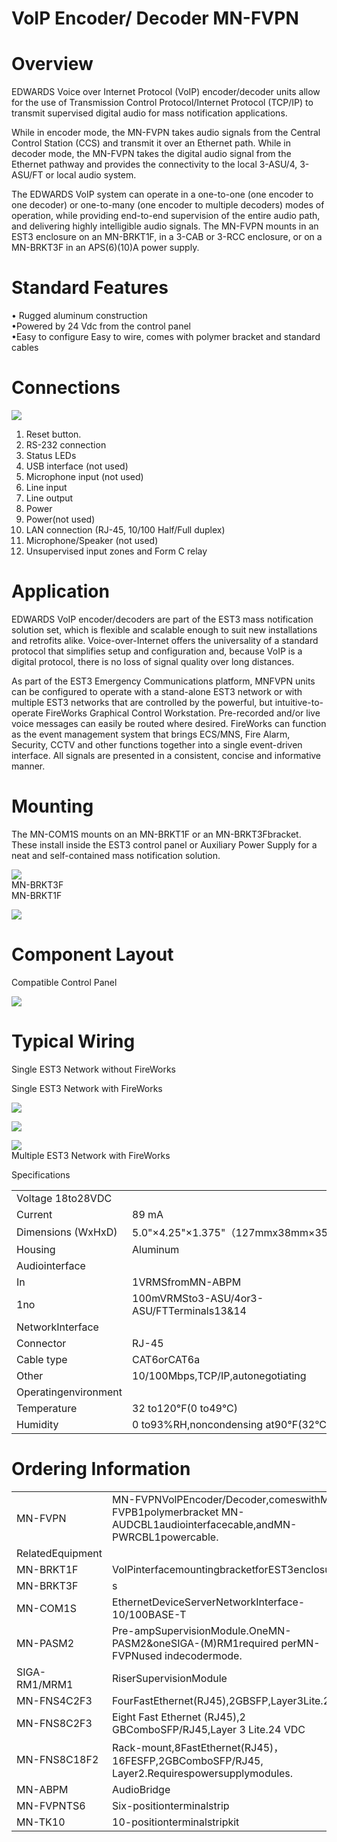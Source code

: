 # VoIP Encoder/ Decoder MN-FVPN  

# Overview  

EDWARDS Voice over Internet Protocol (VoIP) encoder/decoder units allow for the use of Transmission Control Protocol/Internet Protocol (TCP/IP) to transmit supervised digital audio for mass notification applications.  

While in encoder mode, the MN-FVPN takes audio signals from the Central Control Station (CCS) and transmit it over an Ethernet path. While in decoder mode, the MN-FVPN takes the digital audio signal from the Ethernet pathway and provides the connectivity to the local 3-ASU/4, 3-ASU/FT or local audio system.  

The EDWARDS VoIP system can operate in a one-to-one (one encoder to one decoder) or one-to-many (one encoder to multiple decoders) modes of operation, while providing end-to-end supervision of the entire audio path, and delivering highly intelligible audio signals.  The MN-FVPN mounts in an EST3 enclosure on an MN-BRKT1F, in a 3-CAB or 3-RCC enclosure, or on a MN-BRKT3F in an APS(6)(10)A power supply.  

# Standard Features  

•	 Rugged aluminum construction   
•Powered by 24 Vdc from the control panel   
•Easy to configure Easy to wire, comes with polymer bracket and standard cables  

# Connections  

![](images/269bc1701c89f98915f1ffe9f3c3940e643d14b30ee09b92b3c0137791d828d4.jpg)  

1. Reset button.   
2. RS-232 connection   
3. Status LEDs   
4. USB interface (not used)   
5. Microphone input (not used)   
6. Line input   
7. Line output   
8. Power   
9. Power(not used)   
10. LAN connection (RJ-45, 10/100 Half/Full duplex)   
11.	 Microphone/Speaker (not used)   
12.	 Unsupervised input zones and Form C relay  

# Application  

EDWARDS VoIP encoder/decoders are part of the EST3 mass notification solution set, which is flexible and scalable enough to suit new installations and retrofits alike. Voice-over-Internet offers the universality of a standard protocol that simplifies setup and configuration and, because VoIP is a digital protocol, there is no loss of signal quality over long distances.  

As part of the EST3 Emergency Communications platform, MNFVPN units can be configured to operate with a stand-alone EST3 network or with multiple EST3 networks that are controlled by the powerful, but intuitive-to-operate FireWorks Graphical Control Workstation. Pre-recorded and/or live voice messages can easily be routed where desired. FireWorks can function as the event management system that brings ECS/MNS, Fire Alarm, Security, CCTV and other functions together into a single event-driven interface. All signals are presented in a consistent, concise and informative manner.  

# Mounting  

The MN-COM1S mounts on an MN-BRKT1F or an MN-BRKT3Fbracket. These install inside the EST3 control panel or Auxiliary Power Supply for a neat and self-contained mass notification solution.  

![](images/54a3e191df4420d97996e1d847d8f5a7ee4b4f0e26c97b777cb9bf6b308c2826.jpg)  
MN-BRKT3F  
MN-BRKT1F  

![](images/a689599d16d0cf557a14c7a18a88467639ab9ff136e05bacc2e2a7644c5236e4.jpg)  

# Component Layout  

Compatible Control Panel  

![](images/19b9b0e8fb99b777e8cb4260c5b183017aa2f2684098c0f0d1bca55f1208afe8.jpg)  

# Typical Wiring  

Single EST3 Network without FireWorks  

Single EST3 Network with FireWorks  

![](images/a3a29d545d751e9743ea5dcf8c96e137653852e83cfe07520bd64221211d653c.jpg)  

![](images/7035ae0197291f638a2b0d9113cff6802e0c976776b5e5cc75df45e4740405e5.jpg)  

![](images/7d60753fb3744efdbbfefb28661821e79891b3da543c3370e3527ce1a7b7044c.jpg)  
Multiple EST3 Network with FireWorks  

Specifications   


<html><body><table><tr><td>Voltage 18to28VDC</td><td></td></tr><tr><td>Current</td><td>89 mA</td></tr><tr><td>Dimensions (WxHxD)</td><td>5.0"×4.25"×1.375"（127mmx38mm×35mm)</td></tr><tr><td>Housing</td><td>Aluminum</td></tr><tr><td>Audiointerface</td><td></td></tr><tr><td>In</td><td>1VRMSfromMN-ABPM</td></tr><tr><td>1no</td><td>100mVRMSto3-ASU/4or3-ASU/FTTerminals13&14</td></tr><tr><td>NetworkInterface</td><td></td></tr><tr><td>Connector</td><td>RJ-45</td></tr><tr><td>Cable type</td><td>CAT6orCAT6a</td></tr><tr><td>Other</td><td>10/100Mbps,TCP/IP,autonegotiating</td></tr><tr><td>Operatingenvironment</td><td></td></tr><tr><td>Temperature</td><td>32 to120°F(0 to49°C)</td></tr><tr><td>Humidity</td><td>0 to93%RH,noncondensing at90°F(32°C)</td></tr></table></body></html>  

# Ordering Information  

<html><body><table><tr><td>MN-FVPN</td><td>MN-FVPNVolPEncoder/Decoder,comeswithMN-FVPB1polymerbracket MN-AUDCBL1audiointerfacecable,andMN-PWRCBL1powercable.</td></tr><tr><td>RelatedEquipment</td><td></td></tr><tr><td>MN-BRKT1F</td><td>VolPinterfacemountingbracketforEST3enclosures</td></tr><tr><td>MN-BRKT3F</td><td>s</td></tr><tr><td>MN-COM1S</td><td>EthernetDeviceServerNetworkInterface-10/100BASE-T</td></tr><tr><td>MN-PASM2</td><td>Pre-ampSupervisionModule.OneMN-PASM2&oneSIGA-(M)RM1required perMN-FVPNused indecodermode.</td></tr><tr><td>SIGA-RM1/MRM1</td><td>RiserSupervisionModule</td></tr><tr><td>MN-FNS4C2F3</td><td>FourFastEthernet(RJ45),2GBSFP,Layer3Lite.24VDC</td></tr><tr><td>MN-FNS8C2F3</td><td>Eight Fast Ethernet (RJ45),2 GBComboSFP/RJ45,Layer 3 Lite.24 VDC</td></tr><tr><td>MN-FNS8C18F2</td><td>Rack-mount,8FastEthernet(RJ45)，16FESFP,2GBComboSFP/RJ45, Layer2.Requirespowersupplymodules.</td></tr><tr><td>MN-ABPM</td><td>AudioBridge</td></tr><tr><td>MN-FVPNTS6</td><td>Six-positionterminalstrip</td></tr><tr><td>MN-TK10</td><td>10-positionterminalstripkit</td></tr></table></body></html>  
